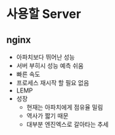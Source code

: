 # 사용할 Server
## nginx

- 아파치보다 뛰어난 성능
- 서버 부히시 성능 예측 쉬움
- 빠른 속도
- 프로세스 재시작 할 필요 없음
- LEMP
- 성장
	- 현재는 아파치에게 점유율 밀림
	- 역사가 짧기 때문
	- 대부분 엔진엑스로 갈아타는 추세
	










